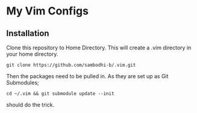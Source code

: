 # My Vim Configs

## Installation
Clone this repository to Home Directory. This will create a .vim directory in your home directory.
```
git clone https://github.com/sambodhi-b/.vim.git
```
Then the packages need to be pulled in. As they are set up as Git Submodules;
```
cd ~/.vim && git submodule update --init
```
should do the trick.



